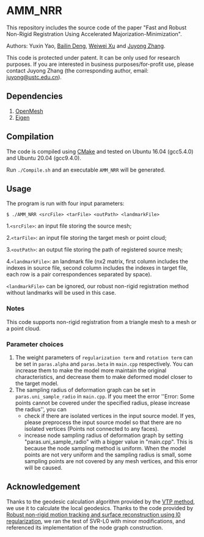 # AMM_NRR
This repository includes the source code of the paper "Fast and Robust Non-Rigid Registration Using Accelerated Majorization-Minimization".

Authors: Yuxin Yao, [Bailin Deng](http://www.bdeng.me/), [Weiwei Xu](http://www.cad.zju.edu.cn/home/weiweixu/) and [Juyong Zhang](http://staff.ustc.edu.cn/~juyong/).

This code is protected under patent. It can be only used for research purposes. If you are interested in business purposes/for-profit use, please contact Juyong Zhang (the corresponding author, email: juyong@ustc.edu.cn).

## Dependencies
1. [OpenMesh](https://www.graphics.rwth-aachen.de/software/openmesh/)
2. [Eigen](http://eigen.tuxfamily.org/index.php?title=Main_Page)

## Compilation
The code is compiled using [CMake](https://cmake.org/) and tested on Ubuntu 16.04 (gcc5.4.0) and Ubuntu 20.04 (gcc9.4.0). 

Run `./Compile.sh` and an executable `AMM_NRR` will be generated.

## Usage
The program is run with four input parameters:
```
$ ./AMM_NRR <srcFile> <tarFile> <outPath> <landmarkFile>
```
1.`<srcFile>`: an input file storing the source mesh;

2.`<tarFile>`: an input file storing the target mesh or point cloud; 

3.`<outPath>`: an output file storing the path of registered source mesh; 

4.`<landmarkFile>`: an landmark file (nx2 matrix, first column includes the indexes in source file, second column includes the indexes in target file, each row is a pair correspondences separated by space).

`<landmarkFile>` can be ignored, our robust non-rigid registration method without landmarks will be used in this case.

### Notes

This code supports non-rigid registration from a triangle mesh to a mesh or a point cloud.

### Parameter choices
1. The weight parameters of `regularization term` and `rotation term` can be set in `paras.alpha` and `paras.beta` in `main.cpp` respectively. You can increase them to make the model more maintain the original characteristics, and decrease them to make deformed model closer to the target model. 
2. The sampling radius of deformation graph can be set in `paras.uni_sample_radio` in `main.cpp`.
If you meet the error ''Error: Some points cannot be covered under the specified radius, please increase the radius'', you can
    - check if there are isolated vertices in the input source model. If yes, please preprocess the input source model so that there are no isolated vertices (Points not connected to any faces).
    - increase node sampling radius of deformation graph by setting "paras.uni_sample_radio" with a bigger value in "main.cpp". 
This is because the node sampling method is uniform. When the model points are not very uniform and the sampling radius is small, some sampling points are not covered by any mesh vertices, and this error will be caused.



## Acknowledgement
Thanks to the geodesic calculation algorithm provided by the [VTP method](https://github.com/YipengQin/VTP_source_code), we use it to calculate the local geodesics. Thanks to the code provided by [Robust non-rigid motion tracking and surface reconstruction using l0 regularization](http://www.liuyebin.com/nonrigid.html), we ran the test of SVR-L0 with minor modifications, and referenced its implementation of the node graph construction.
